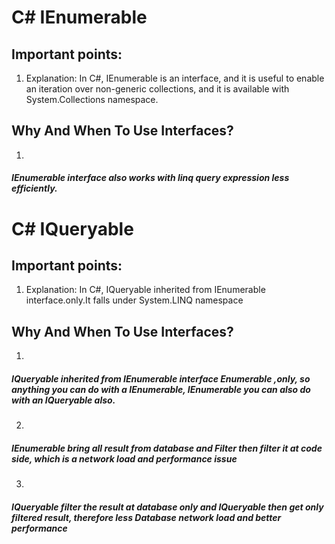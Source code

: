 
# C# IEnumerable

## Important points: 


1. Explanation: In C#, IEnumerable is an interface, and it is useful to enable an iteration over non-generic collections, and it is available with System.Collections namespace.






## Why And When To Use Interfaces?

1.   
##### IEnumerable interface also works with linq query expression less efficiently.





# C# IQueryable

## Important points: 


1. Explanation: In C#, IQueryable inherited from IEnumerable interface.only.It falls under System.LINQ namespace


## Why And When To Use Interfaces?

1.
#####  IQueryable inherited from IEnumerable interface Enumerable ,only, so anything you can do with a IEnumerable, IEnumerable you can also do with an IQueryable also.
2.
##### IEnumerable bring all result from database and  Filter then filter it at code side, which is a network load and performance issue

3.
##### IQueryable filter the result at database only and IQueryable then get only filtered result, therefore less  Database network load and better performance 
